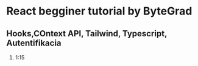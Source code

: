 # React  begginer tutorial by ByteGrad

## Hooks,COntext API, Tailwind, Typescript, Autentifikacia

1. 1:15 